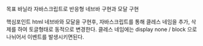 목표
바닐라 자바스크립트로 반응형 네브바 구현과 모달 구현

핵심포인트
html 네브바와 모달을 구현후, 자바스크립트를 통해 클레스 네임을 추가, 삭제를 하여 토글형태로 동적으로 변경한다.
클레스 네임에는 display none / block 으로 나뉘어서 이벤트를 발생시키면된다.
